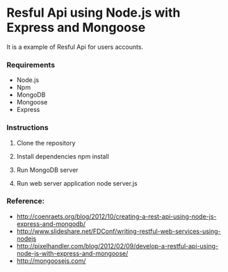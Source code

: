 # Resful Api using Node.js with Express and Mongoose 

It is a example of Resful Api for users accounts.

### Requirements
- Node.js
- Npm
- MongoDB
- Mongoose
- Express

### Instructions

1. Clone the repository

2. Install dependencies
	npm install

3. Run MongoDB server

4. Run web server application
	node server.js

###  Reference:
- http://coenraets.org/blog/2012/10/creating-a-rest-api-using-node-js-express-and-mongodb/
- http://www.slideshare.net/FDConf/writing-restful-web-services-using-nodejs
- http://pixelhandler.com/blog/2012/02/09/develop-a-restful-api-using-node-js-with-express-and-mongoose/
- http://mongoosejs.com/